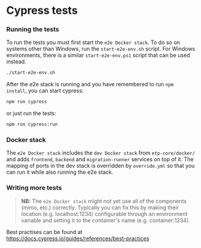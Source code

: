 # Cypress tests

### Running the tests

To run the tests you must first start the `e2e Docker stack`. To do so on systems
other than Windows, run the `start-e2e-env.sh` script. For Windows environments,
there is a similar `start-e2e-env.ps1` script that can be used instead.
```bash
./start-e2e-env.sh
```

After the e2e stack is running and you have remembered to run `npm install`, you can start cypress:

```bash
npm run cypress
```

or just run the tests:

```bash
npm run cypress:run
```

### Docker stack

The `e2e Docker stack` includes the `dev Docker stack` from `etp-core/docker/` and adds
`frontend`, `backend` and `migration-runner` services on top of it. The mapping of ports in the dev stack is
overridden by `override.yml` so that you can run it while also running the e2e stack.

### Writing more tests

> **NB:** The `e2e Docker stack` might not yet use all of the components (minio, etc.)
> correctly. Typically you can fix this by making their location (e.g. localhost:1234) configurable
> through an environment variable and setting it to the container's name (e.g. container:1234).

Best practises can be found at https://docs.cypress.io/guides/references/best-practices

